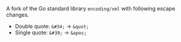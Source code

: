 A fork of the Go standard library `encoding/xml` with following escape changes.

- Double quote: `&#34;` -> `&quot;`
- Single quote: `&#39;` -> `&apos;`
